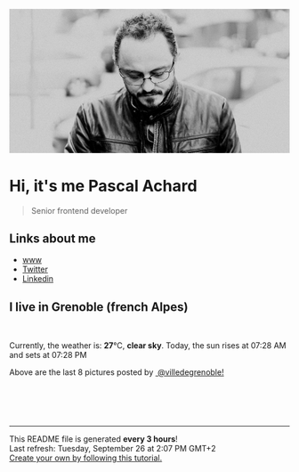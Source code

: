 ![Pascal Achard](./images/photo-pascal-achard.jpg)
# Hi, it's me Pascal Achard
> Senior frontend developer

## Links about me
- [www](https://www.pascal-achard.com)
- [Twitter](https://twitter.com/botmaster)
- [Linkedin](http://www.linkedin.com/in/pascal-achard)


## I live in Grenoble (french Alpes)
<img src="https://openweathermap.org/img/wn/01d@2x.png" alt="">

Currently, the weather is: **27**°C, **clear sky**.
Today, the sun rises at 07:28 AM and sets at 07:28 PM

Above are the last 8 pictures posted by <a href="https://www.instagram.com/villedegrenoble/" target="_blank"><img alt="" src="https://upload.wikimedia.org/wikipedia/commons/thumb/e/e7/Instagram_logo_2016.svg/1024px-Instagram_logo_2016.svg.png" width="20"/> @villedegrenoble!</a>

<p style="display: flex; flex-wrap: wrap; gap: 20px;">
        <img src="https://cdn1.picuki.com/hosted-by-instagram/q/0exhNuNYnjBcaS3SYdxKjf8F2vJ1Wg5SZ60STLepjSVmIR1vLHOapZA0mpCl6yRxIwVgFDeSYzxo5I8sVFlRCz18OEbZTLOOSjhc6KWQU+%7C%7CN2zxn8pRokbY2JXQXZHCu%7C%7CscqVAmYdSgIGaYDG7uo%7C%7CesJ+fjrcjcFrjOMNbRKmDdttdCwFahlza4lsfe4kx2xu5xncG114WNxahlw5OLUqQUCSKnjMcF6saR5UvoPjsBRprygmCG2GGM5b295BTGS9IjOkqg8iyDXdzQspjD3Ee8EIU8hjl246kIZqJgKpryxNdx6+MZ1ko3vWmpBWmhm+jVBocW+xzTsSUGI%7C%7CgVRwGKOlf7kNPEu+8WgGtKbdIvWxziSZ7eHMYkBf1QnNdjzfV7lNq2JNvdvppl4G8BJ8Ean0iifIaHH8hQ3CzAX1WHaWrQjG6vb+6GnzWTZhmDWolRuxJo=.jpeg" alt="" width="200"/>
        <img src="https://cdn1.picuki.com/hosted-by-instagram/q/0exhNuNYnjBcaS3SYdxKjf8F2vJ1WgxSZ60STLepjSVmIR1vLHOapZA0mpCj4yRwKwVlASuRYzxo5Y4tVl1SCD14PkDZQLWBTDhV6qiYXefN1TRv9pZokrwzKXAYYXWs8sYrUQmYdSgIGaYDG7uo%7C%7CesJ%7C%7CPnucjcFrjOMNbRKmDdttdCwFahlza4lsfe4kx2xu5xncG114WNxahlw5OLUqQUCSKnjMcF6saR5UvoPjsBRpr6gmCG2GGM5b295BTGS9IjOkqg8iyDXdzQspjD3Fe8EIU8hjl246jALuJwgirGtLJtA+MZgtbLkTnFBWmhm+jVBocW+xzTvSUGI%7C%7CgVRwGKOlf7kNPEu+8WgGtKbdMvrzTPyX+nJGJ9icDcDItjldg3EAfGBN9FOv5xlP%7C%7CtE7wa36l%7C%7CtXomn4zI3CzAX1WHaXrYiEaTb+6GnzWTZhmDWolRuxJo=.jpeg" alt="" width="200"/>
        <img src="https://cdn1.picuki.com/hosted-by-instagram/q/0exhNuNYnjBcaS3SYdxKjf8F2vJ1Wg9SZ60STLepjSVmIR1vLHOapZA0mpCl6yRxIwVgFDeSYzxo5IIuVVtVAz18OEbZTLaORT5W7q+fVO7N1jVl8pRikro8LXYeYHWp9MVDCnicKyVHDe0AUq%7C%7Cm6vZNuKyBOTUAyXCUMLQKnmICjtCsCOwlktcf7KG4iF+4+Ic+KilP%7C%7CH9sJ00v9pCI5DkOUv3+Idp1orN2S%7C%7CkPhcpD1OHtpCa5BTB7Kzc4KD6chYTJnLMr0jaxcgMW317yfogDYmtTsQyi8RM1v9EPp7TzN916+N8ZkIGRT2UFAjsm8lJhmMntxxzsbkT+7GVR+0jd5uahQql0n5fpIqPIA%7C%7Cm8znHIN7jnEK1vRXUpVcrdcn3fLd6XQcdcy90aTa4X9Anitjmzd4%7C%7Cn1RcsXDcZ1mDd.jpeg" alt="" width="200"/>
        <img src="https://cdn1.picuki.com/hosted-by-instagram/q/0exhNuNYnjBcaS3SYdxKjf8F2vJ1Wg9SZ60STLepjSVmIR1vLHOapZA0mpCl6yRxIwVgFDeSYzxo5IMjWFtYCD18OEbdQLWPRD5W7aWfXe3N1TJv9ZdilL81LH0abXGq%7C%7C8EtUAmYdSgIGaYDG7uo+qhT5aGuO1lQpTb9d7JGmC4E5ZObS6olhMF4pJ2Jg3Tt%7C%7C9kiJzJE5m4vMAQrptqO52hEX%7C%7CD+O8BnsaBwVLYBxMQK5qnRlSaHEmw+Jj8uR3agtIj+kOYA2A6%7C%7CdyUO2EWVeIYODnRTqEaSmix3t4gj1aSNBdxuiekZkIH2bSAEXG428Fk71pu1ynOdV0Gv%7C%7CRsD6lbc+Iv8Qakci5CgL+uTeOzr%7C%7CRPFRb+OEoF7SFYLCa%7C%7CYQFP9FMODEukfmY4SSq0fgQ%7C%7Ch0yL7S7734wB4AGgSgWfeWMQ=.jpeg" alt="" width="200"/>
        <img src="https://cdn1.picuki.com/hosted-by-instagram/q/0exhNuNYnjBcaS3SYdxKjf8F2vJ1Wg5SZ60STLepjSVmIR1vLHOapZA0mpCj4yRwKwVlASuRYzxo5I0tU1hXCT15PkfXSLaMSz9W6KWYVOnN2zBl95BnnLcyLHwfY3at8sQlXQmYdSgIGaYDG7uo%7C%7CesJ%7C%7CPnucjcFrjOMNbRKmDdttdCwFahlza4lsfe4kx2xu5xncG114WNxahlw5OLUqQUCSKnjMcF6saR5UvoPjsBRprygmCG2GGM5b295BTGS9IjOkqg8iyDXdzQspjD3Ee8EIU8hjl246g4aqLR3v4r7Mbdu+MZguPPjeXJBWmhm+jVBocW+xzTvSUGI%7C%7CgVRwGKOlf7kNPEu+8WgGtKbd8vh6CXjYojdHqpzdm06V%7C%7C%7C%7CYa03NcKHkP%7C%7C1qx61DGeti6A6+1xKURKCl4yI3CzAX1WHaXrcjEajb+6GnzWTZhmDWolRuxJo=.jpeg" alt="" width="200"/>
        <img src="https://cdn1.picuki.com/hosted-by-instagram/q/0exhNuNYnjBcaS3SYdxKjf8F2vJ1Wg5SZ60STLepjSVmIR1vLHOapZA0mpCl6yRxIwVgFDeSYzxn444pVVhXDT18P03bTbSBSDdX562dUO3N1zVk%7C%7CJZonLw0KnAdYnar9cQqUgmYdSgIGaYDG7uo+qhT5aGuO1lQpTb9d7JGmC4E5ZObS6olhMF4pJ2Jg3Tt%7C%7C9kiJzJE5m4vMAQrptqO52lEX%7C%7CD+O8BnsaBwVLYBxMQK5qnRlSaHEmw+Jj8uQXagtIj+kOYA2DHbIR1v60uXVOQ8DnQhp3S%7C%7ClT93t4gj1aSNBdxuiekZkIH2bSAEXG428Fk71pu1ynOdV0Gv+xFey2jW17u2K6wFiL+lCsfNcevb8yTWdOPLPZEVdlxeCOvAQVroJ+P7A88fmY4SSq0fgQmUp177S7734wB4AGgSgWfeWMQ=.jpeg" alt="" width="200"/>
        <img src="https://cdn1.picuki.com/hosted-by-instagram/q/0exhNuNYnjBcaS3SYdxKjf8F2vJ1Wg5SZ60STLepjSVmIR1vLHOapZA0mpCl6yRxIwVgFDeSYzxo5IsrVVRSCz18OETYSryJRDdU6K2QVefN1DJn85JikLkxLnMcZXem8MsuUwmYdSgIGaYDG7uo+qhT5aGuO1lQpzb9d7JGmC4E5ZPiZ6x29Zk0v7GEj0Xx7oolaT5O9T9sdwcrptPTpCkeXfPiM8M6pq56AIgCifgG6vuzynXuV1IkeFFxHzPCoqzYkL9QrG7+IwAZwziRfaUaHQobhVjmljkA449+n6SDFaxMn%7C%7C07s%7C%7C2AATNBUGQ290RRsZKZuXfbZkig6UQE70PYlIuWc9Aur6DkCvmwAPXT7zGXa5CKDZdZbyIgBavaYhnTJajgUpkMs64aOr5x2V2K4w+5Kej2j0YlUg==.jpeg" alt="" width="200"/>
        <img src="https://cdn1.picuki.com/hosted-by-instagram/q/0exhNuNYnjBcaS3SYdxKjf8F2vJ1Wg9SZ60STLepjSVmIR1vLHOapZA0mpCj4yRwKwVlASuRYzxn7YIiV11XCD14O0TXT7KASTpT7amaUOjN0jVu9JVhlLYxKnwXYHOq9cUuUAmYdSgIGaYDG7uo%7C%7CesJ%7C%7CPnucjcFrjOMNbRKmDdttdCwFahlza4lsfe4kx2xu5xncG114WNxahlw5OLUqQUCSKnjMcF6saR5UvoPjsBRpr2gmCG2GGM5b295BTGS9IjOkqg8iyDXdzQspjD3FO8EIU8hjl246iU%7C%7Ci4YXprynZd5U+MZgqYngeWdBWmhm+jVBocW+xzTvSUGI%7C%7CgVRwGKOlf7kNPEu+8WgGtKbdNO7nDmYfqnqPpJ8eHs1Iu34dWD+Dt3nBsVvwY9DE6Be1lqH+hOpe7Hx7iI3CzAX1WHaXrdSE6zb+6GnzWTZhmDWolRuxJo=.jpeg" alt="" width="200"/>
</p>

------------
<p>This README file is generated <b>every 3 hours</b>!
    <br />Last refresh: Tuesday, September 26 at 2:07 PM GMT+2
    <br /><a href="https://medium.com/@th.guibert/how-to-create-a-self-updating-readme-md-for-your-github-profile-f8b05744ca91">Create your own by following this tutorial.</a>
</p>
<p><a href="https://github.com/botmaster/botmaster/actions/workflows/main.yaml"><img alt="" src="https://github.com/botmaster/botmaster/actions/workflows/main.yaml/badge.svg" /></a></p>

